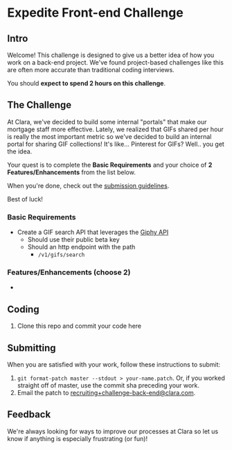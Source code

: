 Expedite Front-end Challenge
============================

## Intro

Welcome! This challenge is designed to give us a better idea of how you work
on a back-end project. We've found project-based challenges like this are
often more accurate than traditional coding interviews.

You should **expect to spend 2 hours on this challenge**.

## The Challenge

At Clara, we've decided to build some internal "portals" that make our
mortgage staff more effective. Lately, we realized that GIFs shared per hour
is really the most important metric so we've decided to build an internal portal
for sharing GIF collections! It's like... Pinterest for GIFs?
Well.. you get the idea.

Your quest is to complete the **Basic Requirements** and
your choice of **2 Features/Enhancements** from the list below.

When you're done, check out the [submission guidelines](#submitting).

Best of luck!

### Basic Requirements

- Create a GIF search API that leverages the [Giphy API](https://github.com/giphy/GiphyAPI)
  - Should use their public beta key
  - Should an http endpoint with the path
    - `/v1/gifs/search`

### Features/Enhancements (choose 2)
- 

## Coding

1. Clone this repo and commit your code here

## Submitting

When you are satisfied with your work, follow these instructions to submit:

1. `git format-patch master --stdout > your-name.patch`.
    Or, if you worked straight off of master, use the commit sha preceding
    your work.
2. Email the patch to [recruiting+challenge-back-end@clara.com](mailto:recruiting+challenge-back-end@clara.com).

## Feedback

We're always looking for ways to improve our processes at Clara so
let us know if anything is especially frustrating (or fun)!
